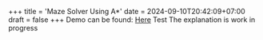 +++
title = 'Maze Solver Using A*'
date = 2024-09-10T20:42:09+07:00
draft = false
+++
Demo can be found: [Here](https://lunarisnia.github.io/maze-drawer/)
Test
The explanation is work in progress
